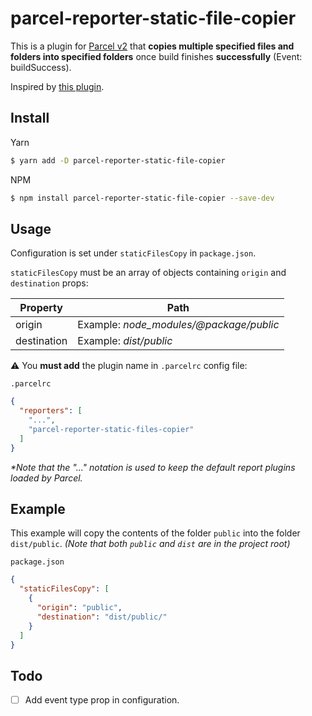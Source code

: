 # parcel-reporter-static-file-copier

This is a plugin for [Parcel v2](https://v2.parceljs.org) that **copies multiple specified files and folders into specified folders** once build finishes **successfully** (Event: buildSuccess).  

Inspired by [this plugin](https://github.com/elwin013/parcel-plugin-static-files-copy).

## Install

Yarn 
```bash
$ yarn add -D parcel-reporter-static-file-copier
```

NPM
```bash
$ npm install parcel-reporter-static-file-copier --save-dev
```

## Usage

Configuration is set under `staticFilesCopy` in `package.json`.

`staticFilesCopy` must be an array of objects containing `origin` and `destination` props:

| Property  | Path |
| ------------- | ------------- |
| origin  | Example: _node_modules/@package/public_  |
| destination  | Example: _dist/public_  |

⚠️  You **must add** the plugin name in `.parcelrc` config file:

`.parcelrc`
```json
{
  "reporters": [
    "...",
    "parcel-reporter-static-files-copier"
  ]
}
```
_*Note that the "..." notation is used to keep the default report plugins loaded by Parcel._

## Example
This example will copy the contents of the folder `public` into the folder `dist/public`.
_(Note that both `public` and `dist` are in the project root)_

`package.json`
```json
{
  "staticFilesCopy": [
    {
      "origin": "public",
      "destination": "dist/public/"
    }
  ]
}
```

## Todo

- [ ] Add event type prop in configuration.
